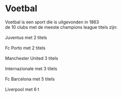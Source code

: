 # <h1>Voetbal</h1>
Voetbal is een sport die is uitgevonden in 1863
<br>de 10 clubs met de meeste champions league titels zijn:</br>
<br>Juventus met 2 titels</br> 
<br>Fc Porto met 2 titels</br> 
<br>Manchester United 3 titels</br>
<br>Internazionale met 3 titels</br>
<br>Fc Barcelona met 5 titels</br>
<br>Liverpool met 6 t</br>

